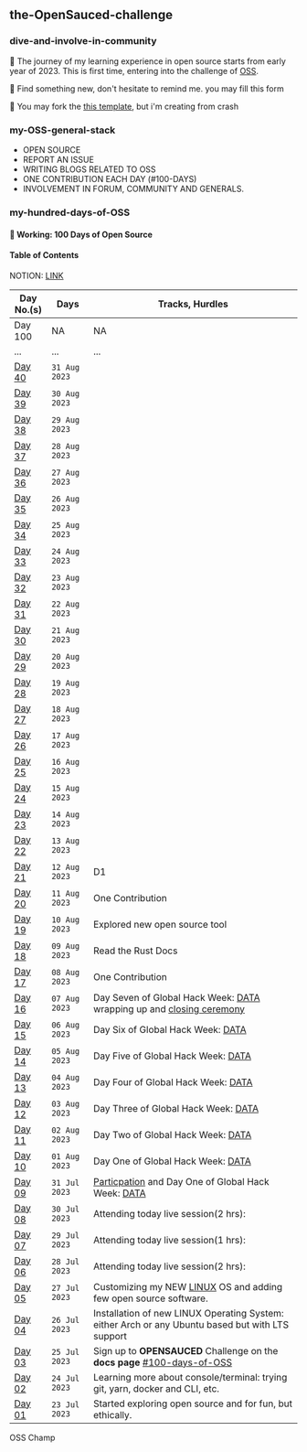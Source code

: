 ## the-OpenSauced-challenge

### dive-and-involve-in-community

:rocket: The journey of my learning experience in open source starts from early year of 2023. This is first time, entering into the challenge of [OSS](https://docs.opensauced.pizza/community/100-days-of-oss/).

:page_with_curl: Find something new, don't hesitate to remind me. you may fill this form

:pushpin: You may fork the [this template](https://github.com/open-sauced/100-days-of-oss-template), but i'm creating from crash


### my-OSS-general-stack
- OPEN SOURCE
- REPORT AN ISSUE
- WRITING BLOGS RELATED TO OSS
- ONE CONTRIBUTION EACH DAY (#100-DAYS)
- INVOLVEMENT IN FORUM, COMMUNITY AND GENERALS.


### my-hundred-days-of-OSS
#### :necktie: Working: 100 Days of Open Source

#### Table of Contents
NOTION: [LINK](https://butter-cornflower-1b1.notion.site/my-hundred-days-of-OSS-5587d964bdf54a2b810c089504c90c51)

| Day No.(s) | Days | Tracks, Hurdles |
|--|-----|------------------|
| Day 100 | NA | NA |
| ... | ... | ... |
| [Day 40](#day40) | `31 Aug 2023` |  |
| [Day 39](#day39) | `30 Aug 2023` |  |
| [Day 38](#day38) | `29 Aug 2023` |  |
| [Day 37](#day37) | `28 Aug 2023` |  |
| [Day 36](#day36) | `27 Aug 2023` |  |
| [Day 35](#day35) | `26 Aug 2023` |  |
| [Day 34](#day34) | `25 Aug 2023` |  |
| [Day 33](#day33) | `24 Aug 2023` |  |
| [Day 32](#day32) | `23 Aug 2023` |  |
| [Day 31](#day31) | `22 Aug 2023` |  |
| [Day 30](#day30) | `21 Aug 2023` |  |
| [Day 29](#day29) | `20 Aug 2023` |  |
| [Day 28](#day28) | `19 Aug 2023` |  |
| [Day 27](#day27) | `18 Aug 2023` |  |
| [Day 26](#day26) | `17 Aug 2023` |  |
| [Day 25](#day25) | `16 Aug 2023` |  |
| [Day 24](#day24) | `15 Aug 2023` |  |
| [Day 23](#day23) | `14 Aug 2023` |  |
| [Day 22](#day22) | `13 Aug 2023` |  |
| [Day 21](#day21) | `12 Aug 2023` | D1 |
| [Day 20](#day20) | `11 Aug 2023` | One Contribution |
| [Day 19](#day19) | `10 Aug 2023` | Explored new open source tool |
| [Day 18](#day18) | `09 Aug 2023` | Read the Rust Docs |
| [Day 17](#day17) | `08 Aug 2023` | One Contribution |
| [Day 16](#day16) | `07 Aug 2023` | Day Seven of Global Hack Week: [DATA](https://events.mlh.io/events/10012-ghw-data-week-today-in-ghw-day-7) wrapping up and [closing ceremony](https://www.twitch.tv/videos/1892549054) |
| [Day 15](#day15) | `06 Aug 2023` | Day Six of Global Hack Week: [DATA](https://events.mlh.io/events/10011-ghw-data-week-today-in-ghw-day-6) |
| [Day 14](#day14) | `05 Aug 2023` | Day Five of Global Hack Week: [DATA](https://events.mlh.io/events/10051-ghw-data-week-building-an-unofficial-mlh-events-api-pt-1) |
| [Day 13](#day13) | `04 Aug 2023` | Day Four of Global Hack Week: [DATA](https://events.mlh.io/events/10009-ghw-data-week-today-in-ghw-day-4) |
| [Day 12](#day12) | `03 Aug 2023` | Day Three of Global Hack Week: [DATA](https://events.mlh.io/events/10008-ghw-data-week-today-in-ghw-day-3) |
| [Day 11](#day11) | `02 Aug 2023` | Day Two of Global Hack Week: [DATA](https://events.mlh.io/events/10007-ghw-data-week-today-in-ghw-day-2) |
| [Day 10](#day10) | `01 Aug 2023` | Day One of Global Hack Week: [DATA](https://events.mlh.io/events/10013-ghw-data-week-opening-ceremony) |
| [Day 09](#day09) | `31 Jul 2023` | [Particpation](https://events.mlh.io/events/9764-global-hack-week-security-week) and Day One of Global Hack Week: [DATA]() |
| [Day 08](#day08) | `30 Jul 2023` | Attending today live session(2 hrs): |
| [Day 07](#day07) | `29 Jul 2023` | Attending today live session(1 hrs): |
| [Day 06](#day06) | `28 Jul 2023` | Attending today live session(2 hrs): |
| [Day 05](#day05) | `27 Jul 2023` | Customizing my NEW [LINUX](https://www.linuxmint.com/rel_victoria_xfce_whatsnew.php) OS and adding few open source software. |
| [Day 04](#day04) | `26 Jul 2023` | Installation of new LINUX Operating System: either Arch or any Ubuntu based but with LTS support |
| [Day 03](#day03) | `25 Jul 2023` | Sign up to **OPENSAUCED** Challenge on the **docs page** [#100-days-of-OSS](https://github.com/stlajay/miniatureOSS/tree/master#dive-and-involve-in-community)|
| [Day 02](#day02) | `24 Jul 2023` | Learning more about console/terminal: trying git, yarn, docker and CLI, etc. |
| [Day 01](#day01) | `23 Jul 2023` | Started exploring open source and for fun, but ethically. |

OSS Champ